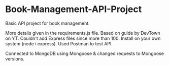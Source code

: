 # Book-Management-API-Project

Basic API project for book management. 

More details given in the requirements.js file. 
Based on guide by DevTown on YT.
Couldn't add Express files since more than 100. 
Install on your own system (node i express).
Used Postman to test API. 

Connected to MongoDB using Mongoose & changed requests to Mongoose versions.
